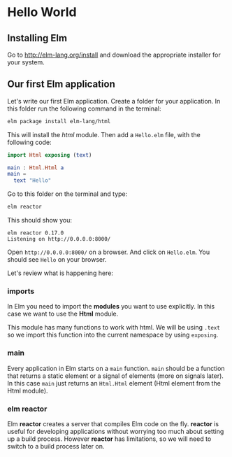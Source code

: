 # Hello World

## Installing Elm

Go to http://elm-lang.org/install and download the appropriate installer for your system.

## Our first Elm application

Let's write our first Elm application. Create a folder for your application. In this folder run the following command in the terminal:

```bash
elm package install elm-lang/html
```

This will install the _html_ module. Then add a `Hello.elm` file, with the following code:

```elm
import Html exposing (text)

main : Html.Html a
main =
  text "Hello"
```

Go to this folder on the terminal and type:

```bash
elm reactor
```

This should show you:

```
elm reactor 0.17.0
Listening on http://0.0.0.0:8000/
```

Open `http://0.0.0.0:8000/` on a browser. And click on `Hello.elm`. You should see `Hello` on your browser.

Let's review what is happening here:

### imports

In Elm you need to import the __modules__  you want to use explicitly. In this case we want to use the __Html__ module. 

This module has many functions to work with html. We will be using `.text` so we import this function into the current namespace by using `exposing`.

### main

Every application in Elm starts on a `main` function. `main` should be a function that returns a static element or a signal of elements (more on signals later). In this case `main` just returns an `Html.Html` element (Html element from the Html module).

### elm reactor

Elm __reactor__ creates a server that compiles Elm code on the fly. __reactor__ is useful for developing applications without worrying too much about setting up a build process. However __reactor__ has limitations, so we will need to switch to a build process later on.
